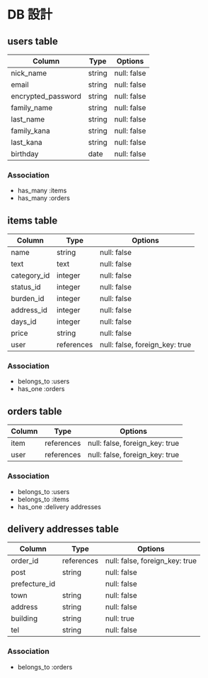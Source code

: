 # DB 設計

## users table

| Column      | Type   | Options     |
| ----------- | ------ | ----------- |
| nick_name   | string | null: false |
| email       | string | null: false |
| encrypted_password | string | null: false |
| family_name | string | null: false |
| last_name   | string | null: false |
| family_kana | string | null: false |
| last_kana   | string | null: false |
| birthday    | date | null: false |

### Association

- has_many :items
- has_many :orders

## items table

| Column      | Type   | Options     |
| ----------- | ------ | ----------- |
| name | string | null: false |
| text | text | null: false |
| category_id | integer | null: false |
| status_id | integer | null: false |
| burden_id | integer | null: false |
| address_id | integer | null: false |
| days_id | integer | null: false |
| price | string | null: false |
| user | references | null: false, foreign_key: true |

### Association

- belongs_to :users
- has_one :orders

## orders table

| Column      | Type   | Options     |
| ----------- | ------ | ----------- |
| item | references | null: false, foreign_key: true |
| user | references | null: false, foreign_key: true |

### Association

- belongs_to :users
- belongs_to :items
- has_one :delivery addresses

## delivery addresses table

| Column      | Type   | Options     |
| ----------- | ------ | ----------- |
| order_id | references | null: false, foreign_key: true |
| post | string | null: false |
| prefecture_id |  | null: false |
| town | string | null: false |
| address | string | null: false |
| building | string | null: true |
| tel | string | null: false |

### Association

- belongs_to :orders
